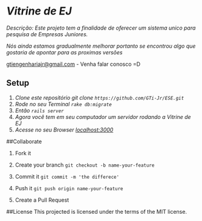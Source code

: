 # _Vitrine de EJ_

_Descrição: Este projeto tem a finalidade de oferecer um sistema unico para pesquisa de Empresas Juniores._

_Nós ainda estamos gradualmente melhorar portanto se encontrou algo que gostaria de apontar para as proximas versões_

gtiengenhariajr@gmail.com - Venha falar conosco =D


## Setup

1. _Clone este repositório git clone ``` https://github.com/GTi-Jr/ESE.git ```_
2. _Rode no seu Terminal ``` rake db:migrate ```_
3. _Então ``` rails server ```_
4. _Agora você tem em seu computador um servidor rodando a Vitrine de EJ_
5. _Acesse no seu Browser [localhost:3000](localhost:3000)_

##Collaborate

1. Fork it

2. Create your branch
   ``` git checkout -b name-your-feature ```

3. Commit it
   ``` git commit -m 'the differece' ```

4. Push it
   ``` git push origin name-your-feature ```

5. Create a Pull Request

##License
This projected is licensed under the terms of the MIT license.